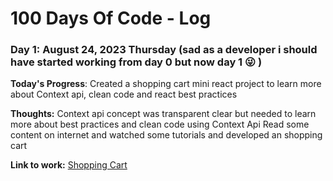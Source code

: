 # 100 Days Of Code - Log

### Day 1: August 24, 2023 Thursday (sad as a developer i should have started working from day 0 but now day 1 😜 )

**Today's Progress**: Created a shopping cart mini react project to learn more about Context api, clean code and react best practices 

**Thoughts:** Context api concept was transparent clear but needed to learn more about best practices and clean code using Context Api
Read some content on internet and watched some tutorials and developed an shopping cart 

**Link to work:** [Shopping Cart](https://github.com/MaryRichelle/React-mini-projects/tree/main/shopping-cart)

